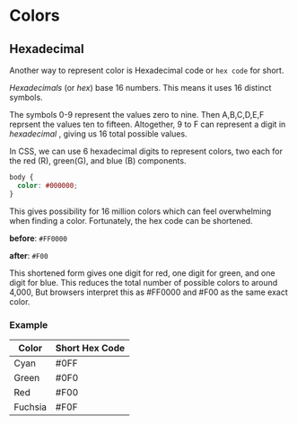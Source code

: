 # Colors

## Hexadecimal
Another way to represent color is Hexadecimal code or `hex code` for short.

*Hexadecimals* (or *hex*) base 16 numbers. This means it uses 16 distinct symbols.

The symbols 0-9 represent the values zero to nine. Then A,B,C,D,E,F reprsent the values ten to fifteen. Altogether, 9 to F can represent a digit in *hexadecimal*
, giving us 16 total possible values.

In CSS, we can use 6 hexadecimal digits to represent colors, two each for the red (R), green(G), and blue (B) components.

```css
body {
  color: #000000;
}
```

This gives possibility for 16 million colors which can feel overwhelming when finding a color. Fortunately, the hex code can be shortened.

**before**: `#FF0000`

**after**: `#F00`

This shortened form gives one digit for red, one digit for green, and one digit for blue. This reduces the total number of possible colors to around 4,000, But browsers interpret this as #FF0000 and #F00 as the same exact color.

### Example
|Color	|Short Hex Code|
| --- | --- |
|Cyan	|#0FF|
|Green	|#0F0|
|Red	|#F00|
|Fuchsia	|#F0F|
